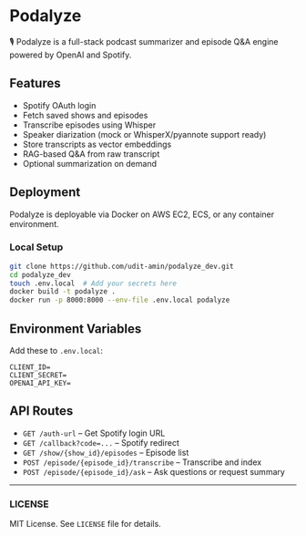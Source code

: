 # Podalyze

🎙️ Podalyze is a full-stack podcast summarizer and episode Q&A engine powered by OpenAI and Spotify.

## Features
- Spotify OAuth login
- Fetch saved shows and episodes
- Transcribe episodes using Whisper
- Speaker diarization (mock or WhisperX/pyannote support ready)
- Store transcripts as vector embeddings
- RAG-based Q&A from raw transcript
- Optional summarization on demand

## Deployment
Podalyze is deployable via Docker on AWS EC2, ECS, or any container environment.

### Local Setup
```bash
git clone https://github.com/udit-amin/podalyze_dev.git
cd podalyze_dev
touch .env.local  # Add your secrets here
docker build -t podalyze .
docker run -p 8000:8000 --env-file .env.local podalyze
```

## Environment Variables
Add these to `.env.local`:
```
CLIENT_ID=
CLIENT_SECRET=
OPENAI_API_KEY=
```

## API Routes
- `GET /auth-url` – Get Spotify login URL
- `GET /callback?code=...` – Spotify redirect
- `GET /show/{show_id}/episodes` – Episode list
- `POST /episode/{episode_id}/transcribe` – Transcribe and index
- `POST /episode/{episode_id}/ask` – Ask questions or request summary

---

### LICENSE
MIT License. See `LICENSE` file for details.
